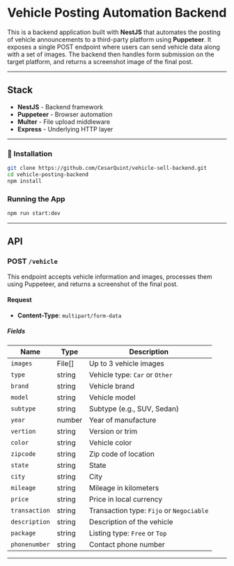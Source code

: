 # Vehicle Posting Automation Backend

This is a backend application built with **NestJS** that automates the posting of vehicle announcements to a third-party platform using **Puppeteer**. It exposes a single POST endpoint where users can send vehicle data along with a set of images. The backend then handles form submission on the target platform, and returns a screenshot image of the final post.

---

## Stack

- **NestJS** - Backend framework
- **Puppeteer** - Browser automation
- **Multer** - File upload middleware
- **Express** - Underlying HTTP layer

---

### 🔧 Installation

```bash
git clone https://github.com/CesarQuint/vehicle-sell-backend.git
cd vehicle-posting-backend
npm install
```

### Running the App

```bash
npm run start:dev
```

---

## API

### POST `/vehicle`

This endpoint accepts vehicle information and images, processes them using Puppeteer, and returns a screenshot of the final post.

#### Request

- **Content-Type**: `multipart/form-data`

##### Fields

| Name          | Type   | Description                              |
| ------------- | ------ | ---------------------------------------- |
| `images`      | File[] | Up to 3 vehicle images                   |
| `type`        | string | Vehicle type: `Car` or `Other`           |
| `brand`       | string | Vehicle brand                            |
| `model`       | string | Vehicle model                            |
| `subtype`     | string | Subtype (e.g., SUV, Sedan)               |
| `year`        | number | Year of manufacture                      |
| `vertion`     | string | Version or trim                          |
| `color`       | string | Vehicle color                            |
| `zipcode`     | string | Zip code of location                     |
| `state`       | string | State                                    |
| `city`        | string | City                                     |
| `mileage`     | string | Mileage in kilometers                    |
| `price`       | string | Price in local currency                  |
| `transaction` | string | Transaction type: `Fijo` or `Negociable` |
| `description` | string | Description of the vehicle               |
| `package`     | string | Listing type: `Free` or `Top`            |
| `phonenumber` | string | Contact phone number                     |

---
